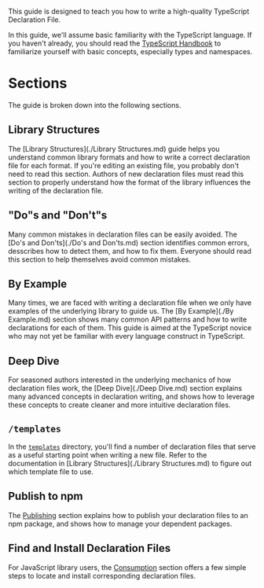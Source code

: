 This guide is designed to teach you how to write a high-quality TypeScript Declaration File.

In this guide, we'll assume basic familiarity with the TypeScript language.
If you haven't already, you should read the [TypeScript Handbook](https://www.typescriptlang.org/docs/handbook/basic-types.html)
  to familiarize yourself with basic concepts, especially types and namespaces.

# Sections

The guide is broken down into the following sections.

## Library Structures

The [Library Structures](./Library Structures.md) guide helps you understand common library formats and how to write a correct declaration file for each format.
If you're editing an existing file, you probably don't need to read this section.
Authors of new declaration files must read this section to properly understand how the format of the library influences the writing of the declaration file.

## "Do"s and "Don't"s

Many common mistakes in declaration files can be easily avoided.
The [Do's and Don'ts](./Do's and Don'ts.md) section identifies common errors,
  desscribes how to detect them,
  and how to fix them.
Everyone should read this section to help themselves avoid common mistakes.

## By Example

Many times, we are faced with writing a declaration file when we only have examples of the underlying library to guide us.
The [By Example](./By Example.md) section shows many common API patterns and how to write declarations for each of them.
This guide is aimed at the TypeScript novice who may not yet be familiar with every language construct in TypeScript.

## Deep Dive

For seasoned authors interested in the underlying mechanics of how declaration files work,
  the [Deep Dive](./Deep Dive.md) section explains many advanced concepts in declaration writing,
  and shows how to leverage these concepts to create cleaner and more intuitive declaration files.

## `/templates`

In the [`templates`](https://github.com/Microsoft/TypeScript-Handbook/tree/master/pages/declaration%20files/templates) directory, you'll find a number of declaration files that serve as a useful starting point
  when writing a new file.
Refer to the documentation in [Library Structures](./Library Structures.md) to figure out which template file to use.

## Publish to npm

The [Publishing](./Publishing.md) section explains how to publish your declaration files to an npm package, and shows how to manage your dependent packages.

## Find and Install Declaration Files

For JavaScript library users, the [Consumption](./Consumption.md) section offers a few simple steps to locate and install corresponding declaration files.

